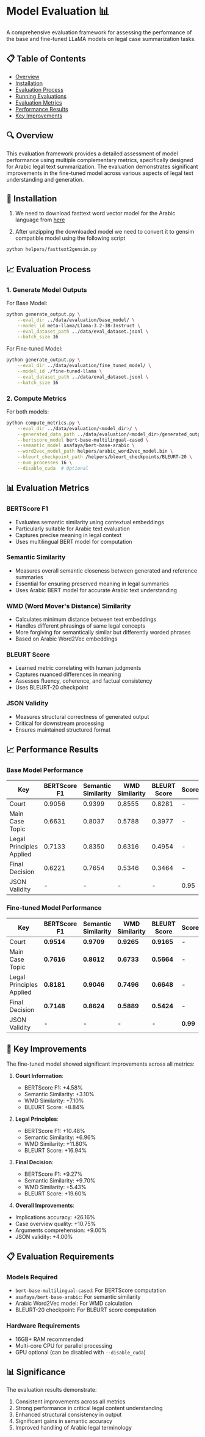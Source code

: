 #  Model Evaluation 📊

A comprehensive evaluation framework for assessing the performance of the base and fine-tuned LLaMA models on legal case summarization tasks.

## 📋 Table of Contents
- [Overview](#overview)
- [Installation](#installation)
- [Evaluation Process](#evaluation-process)
- [Running Evaluations](#running-evaluations)
- [Evaluation Metrics](#evaluation-metrics)
- [Performance Results](#performance-results)
- [Key Improvements](#key-improvements)

## 🔍 Overview

This evaluation framework provides a detailed assessment of model performance using multiple complementary metrics, specifically designed for Arabic legal text summarization. The evaluation demonstrates significant improvements in the fine-tuned model across various aspects of legal text understanding and generation.


## 🚀 Installation

1. We need to download fasttext word vector model for the Arabic language from [here](https://dl.fbaipublicfiles.com/fasttext/vectors-crawl/cc.ar.300.bin.gz)

2. After unzipping the downloaded model we need to convert it to gensim compatible model using the following script
```bash
python helpers/fasttext2gensim.py
```

## 📈 Evaluation Process

### 1. Generate Model Outputs

For Base Model:
```bash
python generate_output.py \
    --eval_dir ../data/evaluation/base_model/ \
    --model_id meta-llama/Llama-3.2-3B-Instruct \
    --eval_dataset_path ../data/eval_dataset.jsonl \
    --batch_size 16
```

For Fine-tuned Model:
```bash
python generate_output.py \
    --eval_dir ../data/evaluation/fine_tuned_model/ \
    --model_id ./fine-tuned-llama \
    --eval_dataset_path ../data/eval_dataset.jsonl \
    --batch_size 16
```

### 2. Compute Metrics

For both models:
```bash
python compute_metrics.py \
    --eval_dir ../data/evaluation/<model_dir>/ \
    --generated_data_path ../data/evaluation/<model_dir>/generated_outputs.jsonl \
    --bertscore_model bert-base-multilingual-cased \
    --semantic_model asafaya/bert-base-arabic \
    --word2vec_model_path helpers/arabic_word2vec_model.bin \
    --bleurt_checkpoint_path /helpers/bleurt_checkpoints/BLEURT-20 \
    --num_processes 16 \
    --disable_cuda  # Optional
```

## 📊 Evaluation Metrics

### BERTScore F1
- Evaluates semantic similarity using contextual embeddings
- Particularly suitable for Arabic text evaluation
- Captures precise meaning in legal context
- Uses multilingual BERT model for computation

### Semantic Similarity
- Measures overall semantic closeness between generated and reference summaries
- Essential for ensuring preserved meaning in legal summaries
- Uses Arabic BERT model for accurate Arabic text understanding

### WMD (Word Mover's Distance) Similarity
- Calculates minimum distance between text embeddings
- Handles different phrasings of same legal concepts
- More forgiving for semantically similar but differently worded phrases
- Based on Arabic Word2Vec embeddings

### BLEURT Score
- Learned metric correlating with human judgments
- Captures nuanced differences in meaning
- Assesses fluency, coherence, and factual consistency
- Uses BLEURT-20 checkpoint

### JSON Validity
- Measures structural correctness of generated output
- Critical for downstream processing
- Ensures maintained structured format

## 📈 Performance Results

### Base Model Performance

| Key | BERTScore F1 | Semantic Similarity | WMD Similarity | BLEURT Score | Score |
|-----|-------------|-------------------|---------------|--------------|--------|
| Court | 0.9056 | 0.9399 | 0.8555 | 0.8281 | - |
| Main Case Topic | 0.6631 | 0.8037 | 0.5788 | 0.3977 | - |
| Legal Principles Applied | 0.7133 | 0.8350 | 0.6316 | 0.4954 | - |
| Final Decision | 0.6221 | 0.7654 | 0.5346 | 0.3464 | - |
| JSON Validity | - | - | - | - | 0.95 |

### Fine-tuned Model Performance

| Key | BERTScore F1 | Semantic Similarity | WMD Similarity | BLEURT Score | Score |
|-----|-------------|-------------------|---------------|--------------|--------|
| Court | **0.9514** | **0.9709** | **0.9265** | **0.9165** | - |
| Main Case Topic | **0.7616** | **0.8612** | **0.6733** | **0.5664** | - |
| Legal Principles Applied | **0.8181** | **0.9046** | **0.7496** | **0.6648** | - |
| Final Decision | **0.7148** | **0.8624** | **0.5889** | **0.5424** | - |
| JSON Validity | - | - | - | - | **0.99** |

## 🎯 Key Improvements

The fine-tuned model showed significant improvements across all metrics:

1. **Court Information**: 
   - BERTScore F1: +4.58%
   - Semantic Similarity: +3.10%
   - WMD Similarity: +7.10%
   - BLEURT Score: +8.84%

2. **Legal Principles**:
   - BERTScore F1: +10.48%
   - Semantic Similarity: +6.96%
   - WMD Similarity: +11.80%
   - BLEURT Score: +16.94%

3. **Final Decision**:
   - BERTScore F1: +9.27%
   - Semantic Similarity: +9.70%
   - WMD Similarity: +5.43%
   - BLEURT Score: +19.60%

4. **Overall Improvements**:
- Implications accuracy: +26.16%
- Case overview quality: +10.75%
- Arguments comprehension: +9.00%
- JSON validity: +4.00%

## 📋 Evaluation Requirements

### Models Required
- `bert-base-multilingual-cased`: For BERTScore computation
- `asafaya/bert-base-arabic`: For semantic similarity
- Arabic Word2Vec model: For WMD calculation
- BLEURT-20 checkpoint: For BLEURT score computation

### Hardware Requirements
- 16GB+ RAM recommended
- Multi-core CPU for parallel processing
- GPU optional (can be disabled with `--disable_cuda`)

## 📊 Significance

The evaluation results demonstrate:
1. Consistent improvements across all metrics
2. Strong performance in critical legal content understanding
3. Enhanced structural consistency in output
4. Significant gains in semantic accuracy
5. Improved handling of Arabic legal terminology

